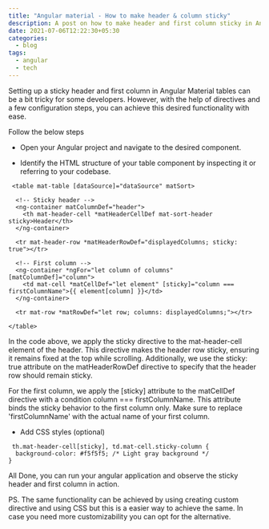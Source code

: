 ```yaml
---
title: "Angular material - How to make header & column sticky"
description: A post on how to make header and first column sticky in Angular Material tables
date: 2021-07-06T12:22:30+05:30
categories:
  - blog
tags:
  - angular
  - tech
---
```


Setting up a sticky header and first column in Angular Material tables can be a bit tricky for some developers. However, with the help of directives and a few configuration steps, you can achieve this desired functionality with ease.

Follow the below steps

- Open your Angular project and navigate to the desired component.

- Identify the HTML structure of your table component by inspecting it or referring to your codebase.

```
 <table mat-table [dataSource]="dataSource" matSort>

  <!-- Sticky header -->
  <ng-container matColumnDef="header">
    <th mat-header-cell *matHeaderCellDef mat-sort-header sticky>Header</th>
  </ng-container>

  <tr mat-header-row *matHeaderRowDef="displayedColumns; sticky: true"></tr>

  <!-- First column -->
  <ng-container *ngFor="let column of columns" [matColumnDef]="column">
    <td mat-cell *matCellDef="let element" [sticky]="column === firstColumnName">{{ element[column] }}</td>
  </ng-container>

  <tr mat-row *matRowDef="let row; columns: displayedColumns;"></tr>

</table>

```
  In the code above, we apply the sticky directive to the mat-header-cell element of the header. This directive makes the header row sticky, ensuring it remains fixed at the top while scrolling. Additionally, we use the sticky: true attribute on the matHeaderRowDef directive to specify that the header row should remain sticky.

  For the first column, we apply the [sticky] attribute to the matCellDef directive with a condition column === firstColumnName. This attribute binds the sticky behavior to the first column only. Make sure to replace 'firstColumnName' with the actual name of your first column.
  
- Add CSS styles (optional)

```
 th.mat-header-cell[sticky], td.mat-cell.sticky-column {
  background-color: #f5f5f5; /* Light gray background */
}
```

All Done, you can run your angular application and observe the sticky header and first column in action. 

PS. The same functionality can be achieved by using creating custom directive and using CSS but this is a easier way to achieve the same. In case you need more customizability you can opt for the alternative.